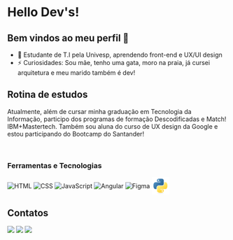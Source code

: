 <!--<img src="https://ouch-cdn2.icons8.com/xSakfai9tkBBd7F_umGO2f76tjZanm4WNEz3tAhO_tk/rs:fit:368:368/czM6Ly9pY29uczgu/b3VjaC1wcm9kLmFz/c2V0cy9wbmcvMTIw/LzgwMDg1NDE5LTQ5/NGMtNDM3Mi1iMGMw/LWE2OTBlOWZkYzE5/Ny5wbmc.png" width=40% align = "right">-->

# Hello Dev's! 
## Bem vindos ao meu perfil 👋

- 🌱 Estudante de T.I pela Univesp, aprendendo front-end e UX/UI design
- ⚡ Curiosidades: Sou mãe, tenho uma gata, moro na praia, já cursei arquitetura e meu marido também é dev!

## Rotina de estudos
Atualmente, além de cursar minha graduação em Tecnologia da Informação, participo dos programas de formação Descodificadas e Match! IBM+Mastertech. Também sou aluna do curso de UX design da Google e estou participando do Bootcamp do Santander! 

<div style="display: inline_block"><br>
  <h3>Ferramentas e Tecnologias</h3>
  <img align="center" alt="HTML" height="40" width="40" src="https://cdn.jsdelivr.net/gh/devicons/devicon/icons/html5/html5-plain.svg" />  
  <img align="center" alt="CSS" height="40" width="40" src="https://cdn.jsdelivr.net/gh/devicons/devicon/icons/css3/css3-plain.svg">
  <img align="center" alt="JavaScript" height="40" width="40" src="https://cdn.jsdelivr.net/gh/devicons/devicon/icons/javascript/javascript-plain.svg"/>
  <img align="center" alt="Angular" height="40" width="40"src="https://cdn.jsdelivr.net/gh/devicons/devicon/icons/angularjs/angularjs-plain.svg" />
  <img align="center" alt="Figma" height="40" width="40" src="https://cdn.jsdelivr.net/gh/devicons/devicon/icons/figma/figma-original.svg" />
  <img align="center" alt="Python" height="40" width="40" src="https://raw.githubusercontent.com/devicons/devicon/master/icons/python/python-original.svg">
</div>

## Contatos

<div>
  <a href="https://www.instagram.com/cristielle.sr/" target="_blank"><img loading="lazy" src="https://img.shields.io/badge/-Instagram-%23E4405F?style=for-the-badge&logo=instagram&logoColor=white" target="_blank"></a>
  <a href = "cristielle.santos94@gmail.com"><img loading="lazy" src="https://img.shields.io/badge/Gmail-D14836?style=for-the-badge&logo=gmail&logoColor=white" target="_blank"></a>
  <a href="www.linkedin.com/in/cristielle-reis" target="_blank"><img loading="lazy" src="https://img.shields.io/badge/-LinkedIn-%230077B5?style=for-the-badge&logo=linkedin&logoColor=white" target="_blank"></a>   
</div>


      
              
          





